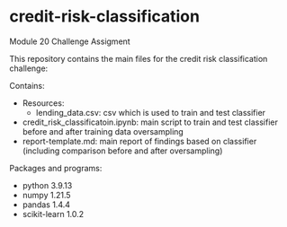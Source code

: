 # credit-risk-classification
Module 20 Challenge Assigment

This repository contains the main files for the credit risk classification challenge:

Contains:
  - Resources:
      - lending_data.csv: csv which is used to train and test classifier
  - credit_risk_classificatoin.ipynb: main script to train and test classifier before and after training data oversampling
  - report-template.md: main report of findings based on classifier (including comparison before and after oversampling)

Packages and programs:
  - python 3.9.13
  - numpy 1.21.5
  - pandas 1.4.4
  - scikit-learn 1.0.2
